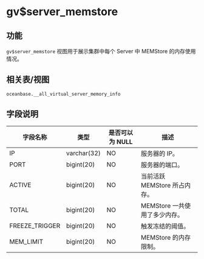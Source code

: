 gv$server_memstore
=======================================

功能
-----------

`gv$server_memstore` 视图用于展示集群中每个 Server 中 MEMStore 的内存使用情况。

相关表/视图
---------------

`oceanbase.__all_virtual_server_memory_info`

字段说明
-------------

|    **字段名称**    |   **类型**    | **是否可以为 NULL** |       **描述**        |
|----------------|-------------|----------------|---------------------|
| IP             | varchar(32) | NO             | 服务器的 IP。            |
| PORT           | bigint(20)  | NO             | 服务器的端口。             |
| ACTIVE         | bigint(20)  | NO             | 当前活跃 MEMStore 所占内存。 |
| TOTAL          | bigint(20)  | NO             | MEMStore 一共使用了多少内存。 |
| FREEZE_TRIGGER | bigint(20)  | NO             | 触发冻结的阈值。            |
| MEM_LIMIT      | bigint(20)  | NO             | MEMStore 的内存限制。     |
